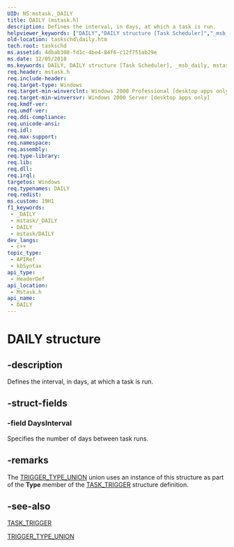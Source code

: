 ```yaml
---
UID: NS:mstask._DAILY
title: DAILY (mstask.h)
description: Defines the interval, in days, at which a task is run.
helpviewer_keywords: ["DAILY","DAILY structure [Task Scheduler]","_msb_daily","mstask/DAILY","taskschd.daily","triggers [Task Scheduler]","structures","DAILY"]
old-location: taskschd\daily.htm
tech.root: taskschd
ms.assetid: 4dbab308-fd1c-4be4-84f6-c12f751ab29e
ms.date: 12/05/2018
ms.keywords: DAILY, DAILY structure [Task Scheduler], _msb_daily, mstask/DAILY, taskschd.daily, triggers [Task Scheduler],structures,DAILY
req.header: mstask.h
req.include-header: 
req.target-type: Windows
req.target-min-winverclnt: Windows 2000 Professional [desktop apps only]
req.target-min-winversvr: Windows 2000 Server [desktop apps only]
req.kmdf-ver: 
req.umdf-ver: 
req.ddi-compliance: 
req.unicode-ansi: 
req.idl: 
req.max-support: 
req.namespace: 
req.assembly: 
req.type-library: 
req.lib: 
req.dll: 
req.irql: 
targetos: Windows
req.typenames: DAILY
req.redist: 
ms.custom: 19H1
f1_keywords:
 - _DAILY
 - mstask/_DAILY
 - DAILY
 - mstask/DAILY
dev_langs:
 - c++
topic_type:
 - APIRef
 - kbSyntax
api_type:
 - HeaderDef
api_location:
 - Mstask.h
api_name:
 - DAILY
---
```


# DAILY structure


## -description

 Defines the interval, in days, at which a task is run.

## -struct-fields

### -field DaysInterval

Specifies the number of days between task runs.

## -remarks

 The 
<a href="https://docs.microsoft.com/windows/desktop/api/mstask/ns-mstask-trigger_type_union">TRIGGER_TYPE_UNION</a> union uses an instance of this structure as part of the <b>Type</b> member of the 
<a href="https://docs.microsoft.com/windows/desktop/api/mstask/ns-mstask-task_trigger">TASK_TRIGGER</a> structure definition.

## -see-also

<a href="https://docs.microsoft.com/windows/desktop/api/mstask/ns-mstask-task_trigger">TASK_TRIGGER</a>



<a href="https://docs.microsoft.com/windows/desktop/api/mstask/ns-mstask-trigger_type_union">TRIGGER_TYPE_UNION</a>

